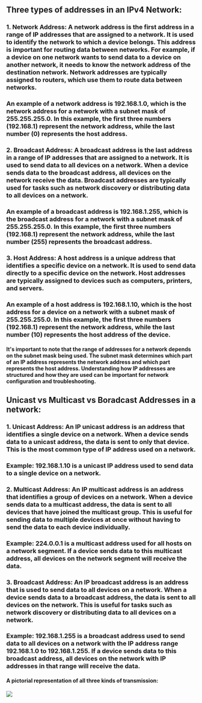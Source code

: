 ## Three types of addresses in an IPv4 Network:

### 1.  Network Address: A network address is the first address in a range of IP addresses that are assigned to a network. It is used to identify the network to which a device belongs. This address is important for routing data between networks. For example, if a device on one network wants to send data to a device on another network, it needs to know the network address of the destination network. Network addresses are typically assigned to routers, which use them to route data between networks.

### An example of a network address is 192.168.1.0, which is the network address for a network with a subnet mask of 255.255.255.0. In this example, the first three numbers (192.168.1) represent the network address, while the last number (0) represents the host address.

### 2.  Broadcast Address: A broadcast address is the last address in a range of IP addresses that are assigned to a network. It is used to send data to all devices on a network. When a device sends data to the broadcast address, all devices on the network receive the data. Broadcast addresses are typically used for tasks such as network discovery or distributing data to all devices on a network.

### An example of a broadcast address is 192.168.1.255, which is the broadcast address for a network with a subnet mask of 255.255.255.0. In this example, the first three numbers (192.168.1) represent the network address, while the last number (255) represents the broadcast address.

### 3.  Host Address: A host address is a unique address that identifies a specific device on a network. It is used to send data directly to a specific device on the network. Host addresses are typically assigned to devices such as computers, printers, and servers.

### An example of a host address is 192.168.1.10, which is the host address for a device on a network with a subnet mask of 255.255.255.0. In this example, the first three numbers (192.168.1) represent the network address, while the last number (10) represents the host address of the device.

#### It's important to note that the range of addresses for a network depends on the subnet mask being used. The subnet mask determines which part of an IP address represents the network address and which part represents the host address. Understanding how IP addresses are structured and how they are used can be important for network configuration and troubleshooting.

## Unicast vs Multicast vs Boradcast Addresses in a network:

### 1.  Unicast Address: An IP unicast address is an address that identifies a single device on a network. When a device sends data to a unicast address, the data is sent to only that device. This is the most common type of IP address used on a network.

### Example: 192.168.1.10 is a unicast IP address used to send data to a single device on a network.

### 2.  Multicast Address: An IP multicast address is an address that identifies a group of devices on a network. When a device sends data to a multicast address, the data is sent to all devices that have joined the multicast group. This is useful for sending data to multiple devices at once without having to send the data to each device individually.

### Example: 224.0.0.1 is a multicast address used for all hosts on a network segment. If a device sends data to this multicast address, all devices on the network segment will receive the data.

### 3.  Broadcast Address: An IP broadcast address is an address that is used to send data to all devices on a network. When a device sends data to a broadcast address, the data is sent to all devices on the network. This is useful for tasks such as network discovery or distributing data to all devices on a network.

### Example: 192.168.1.255 is a broadcast address used to send data to all devices on a network with the IP address range 192.168.1.0 to 192.168.1.255. If a device sends data to this broadcast address, all devices on the network with IP addresses in that range will receive the data.

#### A pictorial representation of all three kinds of transmission:

![](https://techiemaster.files.wordpress.com/2016/08/slide_6.jpg)